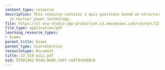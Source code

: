 ```yaml
---
content_type: resource
description: This resource contains 3 quiz questions based on structural mechanics
  in nuclear power technology.
file: https://ol-ocw-studio-app-production.s3.amazonaws.com/courses/22-314j-structural-mechanics-in-nuclear-power-technology-fall-2006/53581482b5460e893a6fc68f9c6469c0_22_314_quiz.pdf
file_type: application/pdf
learning_resource_types:
- Exams
parent_title: Exams
parent_type: CourseSection
resourcetype: Document
title: 22_314_quiz.pdf
uid: 53581482-b546-0e89-3a6f-c68f9c6469c0
---
```

